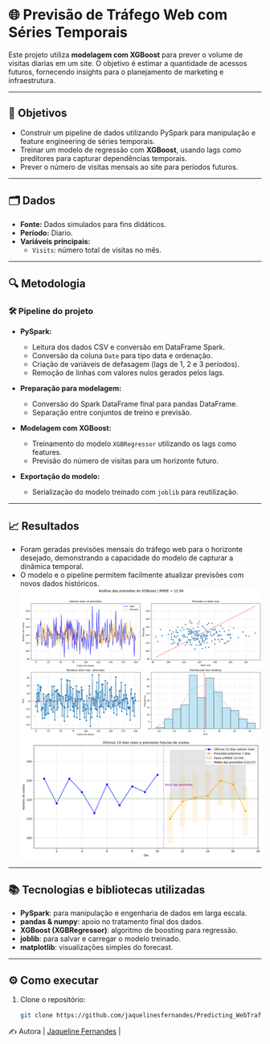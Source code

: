 # 🌐 Previsão de Tráfego Web com Séries Temporais

Este projeto utiliza **modelagem com XGBoost** para prever o volume de visitas diarias em um site. O objetivo é estimar a quantidade de acessos futuros, fornecendo insights para o planejamento de marketing e infraestrutura.

---

## 🚀 Objetivos

- Construir um pipeline de dados utilizando PySpark para manipulação e feature engineering de séries temporais.
- Treinar um modelo de regressão com **XGBoost**, usando lags como preditores para capturar dependências temporais.
- Prever o número de visitas mensais ao site para períodos futuros.

---

## 🗂️ Dados

- **Fonte:** Dados simulados para fins didáticos.
- **Período:** Diario.
- **Variáveis principais:**
  - `Visits`: número total de visitas no mês.

---

## 🔍 Metodologia

### 🛠️ Pipeline do projeto
- **PySpark:** 
  - Leitura dos dados CSV e conversão em DataFrame Spark.
  - Conversão da coluna `Date` para tipo data e ordenação.
  - Criação de variáveis de defasagem (lags de 1, 2 e 3 períodos).
  - Remoção de linhas com valores nulos gerados pelos lags.

- **Preparação para modelagem:**
  - Conversão do Spark DataFrame final para pandas DataFrame.
  - Separação entre conjuntos de treino e previsão.

- **Modelagem com XGBoost:**
  - Treinamento do modelo `XGBRegressor` utilizando os lags como features.
  - Previsão do número de visitas para um horizonte futuro.

- **Exportação do modelo:**
  - Serialização do modelo treinado com `joblib` para reutilização.

---

## 📈 Resultados

- Foram geradas previsões mensais do tráfego web para o horizonte desejado, demonstrando a capacidade do modelo de capturar a dinâmica temporal.
- O modelo e o pipeline permitem facilmente atualizar previsões com novos dados históricos.
![alt text](image.png)
![alt text](image-1.png)
---

## 📚 Tecnologias e bibliotecas utilizadas

- **PySpark**: para manipulação e engenharia de dados em larga escala.
- **pandas & numpy**: apoio no tratamento final dos dados.
- **XGBoost (XGBRegressor)**: algoritmo de boosting para regressão.
- **joblib**: para salvar e carregar o modelo treinado.
- **matplotlib**: visualizações simples do forecast.

---

## ⚙️ Como executar

1. Clone o repositório:
   ```bash
   git clone https://github.com/jaquelinesfernandes/Predicting_WebTraficc_TimeSeries.git


✍️ Autora
|          [Jaqueline Fernandes](https://github.com/jaquelinesfernandes)          |
